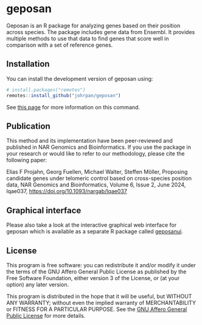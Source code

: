 # geposan

Geposan is an R package for analyzing genes based on their position across
species. The package includes gene data from Ensembl. It provides multiple
methods to use that data to find genes that score well in comparison with a
set of reference genes.

## Installation

You can install the development version of geposan using:

```r
# install.packages("remotes")
remotes::install_github("johrpan/geposan")
```

See [this page](https://remotes.r-lib.org/reference/install_git.html) for more
information on this command.

## Publication

This method and its implementation have been peer-reviewed and published in
NAR Genomics and Bioinformatics. If you use the package in your research or
would like to refer to our methodology, please cite the following paper:

Elias F Projahn, Georg Fuellen, Michael Walter, Steffen Möller, Proposing
candidate genes under telomeric control based on cross-species position data,
NAR Genomics and Bioinformatics, Volume 6, Issue 2, June 2024, lqae037,
https://doi.org/10.1093/nargab/lqae037

## Graphical interface

Please also take a look at the interactive graphical web interface for geposan
which is available as a separate R package called
[geposanui](https://github.com/johrpan/geposanui).

## License

This program is free software: you can redistribute it and/or modify it under
the terms of the GNU Affero General Public License as published by the Free
Software Foundation, either version 3 of the License, or (at your option) any
later version.

This program is distributed in the hope that it will be useful, but WITHOUT ANY
WARRANTY; without even the implied warranty of MERCHANTABILITY or FITNESS FOR A
PARTICULAR PURPOSE. See the
[GNU Affero General Public License](https://www.gnu.org/licenses/agpl-3.0.html)
for more details.
